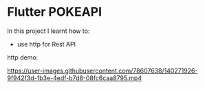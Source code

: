 # Flutter POKEAPI
In this project I learnt how to:
- use http for Rest API

http demo:

https://user-images.githubusercontent.com/78607638/140271926-9f942f3d-1b3e-4edf-b7d8-08fc6caa8795.mp4

